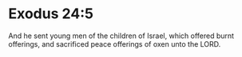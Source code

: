 # Exodus 24:5

And he sent young men of the children of Israel, which offered burnt offerings, and sacrificed peace offerings of oxen unto the LORD.